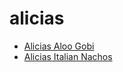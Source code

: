 # alicias

 * [Alicias Aloo Gobi](index/a/alicias-aloo-gobi.json)
 * [Alicias Italian Nachos](index/a/alicias-italian-nachos.json)
